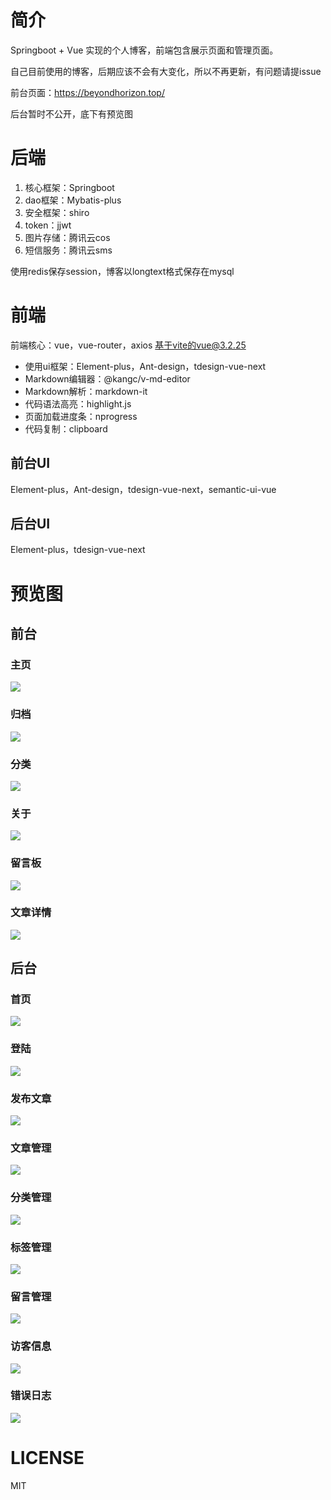 # 简介
Springboot + Vue 实现的个人博客，前端包含展示页面和管理页面。

自己目前使用的博客，后期应该不会有大变化，所以不再更新，有问题请提issue

前台页面：https://beyondhorizon.top/

后台暂时不公开，底下有预览图
# 后端
1. 核心框架：Springboot
2. dao框架：Mybatis-plus
3. 安全框架：shiro
4. token：jjwt
5. 图片存储：腾讯云cos
6. 短信服务：腾讯云sms

使用redis保存session，博客以longtext格式保存在mysql
# 前端
前端核心：vue，vue-router，axios
基于vite的vue@3.2.25
- 使用ui框架：Element-plus，Ant-design，tdesign-vue-next
- Markdown编辑器：@kangc/v-md-editor
- Markdown解析：markdown-it
- 代码语法高亮：highlight.js
- 页面加载进度条：nprogress
- 代码复制：clipboard
## 前台UI
Element-plus，Ant-design，tdesign-vue-next，semantic-ui-vue
## 后台UI
Element-plus，tdesign-vue-next
# 预览图
## 前台
### 主页
![](img/index/index.png)
### 归档
![](img/index/timeline.png)
### 分类
![](img/index/filing.png)
### 关于
![](img/index/about.png)
### 留言板
![](img/index/message.png)
### 文章详情
![](img/index/blog.png)
## 后台
### 首页
![](img/admin/index.png)
### 登陆
![](img/admin/login.png)
### 发布文章
![](img/admin/publish.png)
### 文章管理
![](img/admin/blog_admin.png)
### 分类管理
![](img/admin/filing_admin.png)
### 标签管理
![](img/admin/tag_admin.png)
### 留言管理
![](img/admin/message_admin.png)
### 访客信息
![](img/admin/visitor_admin.png)
### 错误日志
![](img/admin/error_admin.png)
# LICENSE
MIT